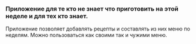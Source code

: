 ### Приложение для те кто не знает что приготовить на этой неделе и для тех кто знает.

Приложение позволяет добавлять рецепты и составлять из них меню по неделям.
Можно пользоваться как своими так и чужими меню.

